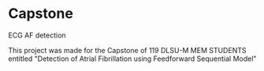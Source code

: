# Capstone
 ECG AF detection

 This project was made for the Capstone of 119 DLSU-M MEM STUDENTS entitled "Detection of Atrial Fibrillation using Feedforward Sequential Model"
